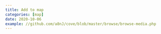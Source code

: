 ```yaml
---
title: Add to map
categories: [map]
date: 2020-10-06
example: //github.com/a8nJ/cove/blob/master/browse/browse-media.php
---
```

